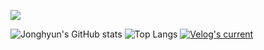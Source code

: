 <a href="https://velog.io/@jonghyun0429p/posts" target="_blank"><img src="https://img.shields.io/badge/Velog-20C997?style=flat&logo=Velog&logoColor=white"/></a>

![Jonghyun's GitHub stats](https://github-readme-stats.vercel.app/api?username=jonghyun0429p&show_icons=true&theme=dark)
![Top Langs](https://github-readme-stats.vercel.app/api/top-langs/?username=jonghyun0429p&layout=compact&theme=dracula)
[![Velog's current](https://velog-readme-stats.vercel.app/api?name=jonghyun0429p)](https://velog.io/@jonghyun0429p/post-stats-update)